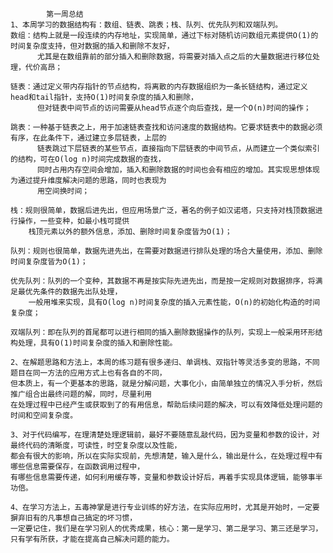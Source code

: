 
            第一周总结
    1、本周学习的数据结构有：数组、链表、跳表；栈、队列、优先队列和双端队列。
    数组：结构上就是一段连续的内存地址，实现简单，通过下标对随机访问数组元素提供O(1)的时间复杂度支持，但对数据的插入和删除不友好，
          尤其是在数组靠前的部分插入和删除数据，将需要对插入点之后的大量数据进行移位处理，代价高昂；
    
    链表：通过定义带内存指针的节点结构，将离散的内存数据组织为一条长链结构，通过定义head和tail指针，支持O(1)时间复杂度的插入和删除，
          但对链表中间节点的访问需要从head节点逐个向后查找，是一个O(n)时间的操作；
    
    跳表：一种基于链表之上，用于加速链表查找和访问速度的数据结构。它要求链表中的数据必须有序，在此条件下，通过建立多层链表，上层的
          链表跳过下层链表的某些节点，直接指向下层链表的中间节点，从而建立一个类似索引的结构，可在O(log n)时间完成数据的查找，
          同时占用内存空间会增加，插入和删除数据的时间也会有相应的增加。其实现思想体现为通过提升维度解决问题的思路，同时也表现为
          用空间换时间；
          
    栈：规则很简单，数据后进先出，但应用场景广泛，著名的例子如汉诺塔，只支持对栈顶数据进行操作，一些变种，如最小栈可提供
        栈顶元素以外的额外信息，添加、删除时间复杂度皆为O(1)；
        
    队列：规则也很简单，数据先进先出，在需要对数据进行排队处理的场合大量使用，添加、删除时间复杂度皆为O(1)；
    
    优先队列：队列的一个变种，其数据不再是按实际先进先出，而是按一定规则对数据排序，将满足最优先条件的数据先出队处理，
        一般用堆来实现，具有O(log n)时间复杂度的插入元素性能，O(n)的初始化构造的时间复杂度；
        
    双端队列：即在队列的首尾都可以进行相同的插入删除数据操作的队列，实现上一般采用环形结构处理，具有O(1)时间复杂度的插入和删除性能。
    
    2、在解题思路和方法上，本周的练习题有很多递归、单调栈、双指针等灵活多变的思路，不同题目在同一方法的应用方式上也有各自的不同，
    但本质上，有一个更基本的思路，就是分解问题，大事化小，由简单独立的情况入手分析，然后推广组合出最终问题的解，同时，尽量利用
    在处理过程中已经产生或获取到了的有用信息，帮助后续问题的解决，可以有效降低处理问题的时间和空间复杂度。
    
    3、对于代码编写，在理清楚处理逻辑前，最好不要随意乱敲代码，因为变量和参数的设计，对最终代码的清晰度，可读性，时空复杂度以及性能，
    都会有很大的影响，所以在实际实现前，先想清楚，输入是什么，输出是什么，在处理过程中有哪些信息需要保存，在函数调用过程中，
    有哪些信息需要传递，如何利用缓存等，变量和参数设计好后，再着手实现具体逻辑，能够事半功倍。
    
    4、在学习方法上，五毒神掌是进行专业训练的好方法，在实际应用时，尤其是开始时，一定要摒弃旧有的凡事想自己搞定的坏习惯，
    一定要记住，我们是在学习别人的优秀成果，核心：第一是学习、第二是学习、第三还是学习，只有学有所获，才能在提高自己解决问题的能力。
    